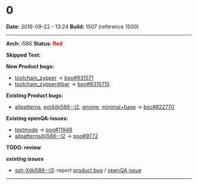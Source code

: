 # 0


**Date:** 2016-09-22 - 13:24
**Build:** 1507 (reference 1500)

---

**Arch:** i586
**Status: <span style="color: red;">Red</span>**

**Skipped Test:**




**New Product bugs:**

* [toolchain_zypper](https://openqa.opensuse.org/tests/384324 "Failed modules: install") -> [boo#931571](https://bugzilla.opensuse.org/show_bug.cgi?id=931571)
* [toolchain_zypper@bar](https://openqa.opensuse.org/tests/3843245 "Failed modules: install") -> [boo#9315715](https://bugzilla.opensuse.org/show_bug.cgi?id=9315715)


**Existing Product bugs:**

* [allpatterns](https://openqa.opensuse.org/tests/384333 "Failed modules: xterm"), [ext4@i586--l2](https://openqa.opensuse.org/tests/384634 "Failed modules: install_and_reboot"), [gnome](https://openqa.opensuse.org/tests/384344 "Failed modules: xterm"), [minimal+base](https://openqa.opensuse.org/tests/384329 "Failed modules: dns_srv") -> [bsc#822770](https://bugzilla.opensuse.org/show_bug.cgi?id=822770)


**Existing openQA-issues:**

* [textmode](https://openqa.opensuse.org/tests/384342 "Failed modules: dns_srv") -> [poo#11948](https://progress.opensuse.org/issues/11948)
* [allpatterns@i586--l2](https://openqa.opensuse.org/tests/384335) -> [poo#9772](https://progress.opensuse.org/issues/9772)


**TODO: review**

***existing issues***

* [ssh-X@i586--l3](https://openqa.opensuse.org/tests/384325 "Failed modules: bootloader_i586"): report [product bug](https://bugzilla.opensuse.org/enter_bug.cgi?product=openSUSE+Tumbleweed&component=Bootloader&short_desc=%5BBuild+1507%5D+openQA+test+fails+in+bootloader_i586&bug_file_loc=https%3A%2F%2Fopenqa.opensuse.org%2Ftests%2F384325%2Fmodules%2Fbootloader_i586%2Fsteps%2F11&comment=%23%23%23+Observation%0A%0AopenQA+test+in+scenario+opensuse-42.1-Gnome-DVD-i586-ssh-X%40i586--l3+fails+in%0Ahttps%3A%2F%2Fopenqa.opensuse.org%2Ftests%2F384325%2Fmodules%2Fbootloader_i586%2Fsteps%2F11%0Awith+failed+needles%3A+%5B%27bootloader_i586-yast2-windowborder-20160504%27%5D%0A%0A%0A%23%23+Reproducible%0A%0AFails+since+%28at+least%29+Build+%5B1494%5D%28https%3A%2F%2Fopenqa.opensuse.org%2Ftests%2F381889%29%0A%0A%0A%23%23+Expected+result%0A%0ALast+good%3A+%28unknown%29+%28or+more+recent%29%0A%0A%0A%23%23+Further+details%0A%0AAlways+latest+result+in+this+scenario%3A+%5Blatest%5D%28https%3A%2F%2Fopenqa.opensuse.org%2Ftests%2Flatest%3Fflavor%3DGnome-DVD%26version%3D42.1%26test%3Dssh-X%26machine%3Di586--l3%26distri%3Dopensuse%26arch%3Di586%29%0A) / [openQA issue](https://progress.opensuse.org/projects/openqatests/issues/new?issue%5Bsubject%5D=%5BBuild+1507%5D+test+bootloader_i586+fails&issue%5Bdescription%5D=%23%23%23+Observation%0A%0AopenQA+test+in+scenario+opensuse-42.1-Gnome-DVD-i586-ssh-X%40i586--l3+fails+in%0Ahttps%3A%2F%2Fopenqa.opensuse.org%2Ftests%2F384325%2Fmodules%2Fbootloader_i586%2Fsteps%2F11%0Awith+failed+needles%3A+%5B%27bootloader_i586-yast2-windowborder-20160504%27%5D%0A%0A%0A%23%23+Reproducible%0A%0AFails+since+%28at+least%29+Build+%5B1494%5D%28https%3A%2F%2Fopenqa.opensuse.org%2Ftests%2F381889%29%0A%0A%0A%23%23+Expected+result%0A%0ALast+good%3A+%28unknown%29+%28or+more+recent%29%0A%0A%0A%23%23+Further+details%0A%0AAlways+latest+result+in+this+scenario%3A+%5Blatest%5D%28https%3A%2F%2Fopenqa.opensuse.org%2Ftests%2Flatest%3Fflavor%3DGnome-DVD%26version%3D42.1%26test%3Dssh-X%26machine%3Di586--l3%26distri%3Dopensuse%26arch%3Di586%29%0A)



---
